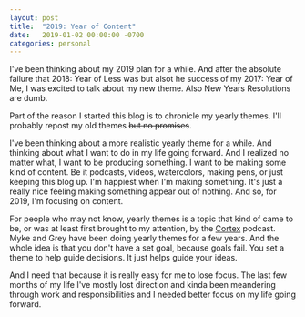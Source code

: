 ```yaml
---
layout: post
title:  "2019: Year of Content"
date:   2019-01-02 00:00:00 -0700
categories: personal
---
```


I've been thinking about my 2019 plan for a while. And after the absolute failure that 2018: Year of Less was but alsot he success of my 2017: Year of Me, I was excited to talk about my new theme. Also New Years Resolutions are dumb. 

Part of the reason I started this blog is to chronicle my yearly themes. I'll probably repost my old themes ~~but no promises~~. 

I've been thinking about a more realistic yearly theme for a while. And thinking about what I want to do in my life going forward. And I realized no matter what, I want to be producing something. I want to be making some kind of content. Be it podcasts, videos, watercolors, making pens, or just keeping this blog up. I'm happiest when I'm making something. It's just a really nice feeling making something appear out of nothing. And so, for 2019, I'm focusing on content.

For people who may not know, yearly themes is a topic that kind of came to be, or was at least first brought to my attention, by the [Cortex]() podcast. Myke and Grey have been doing yearly themes for a few years. And the whole idea is that you don't have a set goal, because goals fail. You set a theme to help guide decisions. It just helps guide your ideas.

And I need that because it is really easy for me to lose focus. The last few months of my life I've mostly lost direction and kinda been meandering through work and responsibilities and I needed better focus on my life going forward. 



